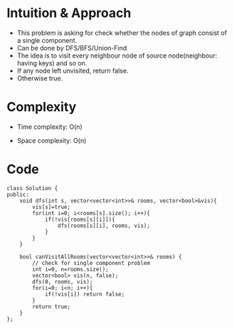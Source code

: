 # Intuition & Approach
<!-- Describe your first thoughts on how to solve this problem. -->
- This problem is asking for check whether the nodes of graph consist of a single component.
- Can be done by DFS/BFS/Union-Find
- The idea is to visit every neighbour node of source node(neighbour: having keys) and so on.
- If any node left unvisited, return false.
- Otherwise true.

# Complexity
- Time complexity: O(n)
<!-- Add your time complexity here, e.g. $$O(n)$$ -->

- Space complexity: O(n)
<!-- Add your space complexity here, e.g. $$O(n)$$ -->

# Code
```
class Solution {
public:
    void dfs(int s, vector<vector<int>>& rooms, vector<bool>&vis){
        vis[s]=true;
        for(int i=0; i<rooms[s].size(); i++){
            if(!vis[rooms[s][i]]){
                dfs(rooms[s][i], rooms, vis);
            }
        }
    }

    bool canVisitAllRooms(vector<vector<int>>& rooms) {
        // check for single component problem
        int i=0, n=rooms.size();
        vector<bool> vis(n, false);
        dfs(0, rooms, vis);
        for(i=0; i<n; i++){
            if(!vis[i]) return false;
        }
        return true;
    }
};
```
